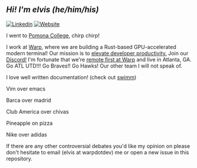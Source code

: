 ## <em>Hi! I'm elvis (he/him/his)</em>

[![Linkedin](https://img.shields.io/badge/-Linkedin-blue?style=flat-square&logo=Linkedin&logoColor=white&link=https://www.linkedin.com/in/elviskahoro/)](https://www.linkedin.com/in/elviskahoro/) 
[![Website](https://img.shields.io/badge/-Website-critical?style=flat-square&logo=AddThis&logoColor=white&link=https://elvis.ai/)](https://elvis.ai/)

I went to [Pomona College](https://www.pomona.edu/), chirp chirp!

I work at [Warp](https://warp.dev/), where we are building a Rust-based GPU-accelerated modern terminal!
Our mission is to [elevate developer productivity.](https://github.com/warpdotdev/Warp/discussions?discussions_q=label%3ARoadmap+sort%3Atop)
Join our [Discord!](https://discord.gg/warpdotdev) I'm fortunate that we're [remote first at Warp](https://rigorous-worm-62d.notion.site/Public-Warp-How-We-Work-b872d41a1da743fca18220a731aeba48) and live in Atlanta, GA. Go ATL UTD!!! Go Braves!! Go Hawks! Our other team I will not speak of.

I love well written documentation! (check out [swimm](https://swimm.io))

Vim over emacs

Barca over madrid

Club America over chivas

Pineapple on pizza

Nike over adidas

If there are any other controversial debates you'd like my opinion on please don't hesitate to email (elvis at warpdotdev) me or open a new issue in this repository.
